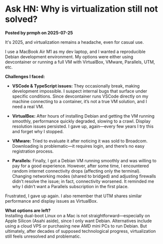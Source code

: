 # Ask HN: Why is virtualization still not solved?  
**Posted by prmph on 2025-07-25**

It's 2025, and virtualization remains a headache, even for casual use.

I use a MacBook Air M1 as my dev laptop, and I wanted a reproducible Debian development environment. My options were either using devcontainer or running a full VM with VirtualBox, VMware, Parallels, UTM, etc.

**Challenges I faced:**

- **VSCode & TypeScript issues:** They occasionally break, making development impossible. I suspect internal bugs that surface under specific conditions. Since devcontainer runs VSCode directly on my machine connecting to a container, it’s not a true VM solution, and I need a real VM.

- **VirtualBox:** After hours of installing Debian and getting the VM running smoothly, performance quickly degraded, slowing to a crawl. Display resolution issues persisted. I gave up, again—every few years I try this and forget why I stopped.

- **VMware:** Tried to evaluate it after noticing it was sold to Broadcom. Downloading is problematic—it requires login, and there’s no easy registration process.

- **Parallels:** Finally, I got a Debian VM running smoothly and was willing to pay for a good experience. However, after some time, I encountered random internet connectivity drops (affecting only the terminal). Changing networking modes (shared to bridged) and adjusting firewalls didn’t resolve the issue; in fact, connectivity worsened. It reminded me why I didn’t want a Parallels subscription in the first place.

Frustrated, I gave up again. I also remember that UTM shares similar performance and display issues as VirtualBox.

**What options are left?**  
Installing dual-boot Linux on a Mac is not straightforward—especially on Apple Silicon (Asahi aside), since I only want Debian. Alternatives include using a cloud VPS or purchasing new AMD mini PCs to run Debian. But ultimately, after decades of supposed technological progress, virtualization still feels unresolved and problematic.